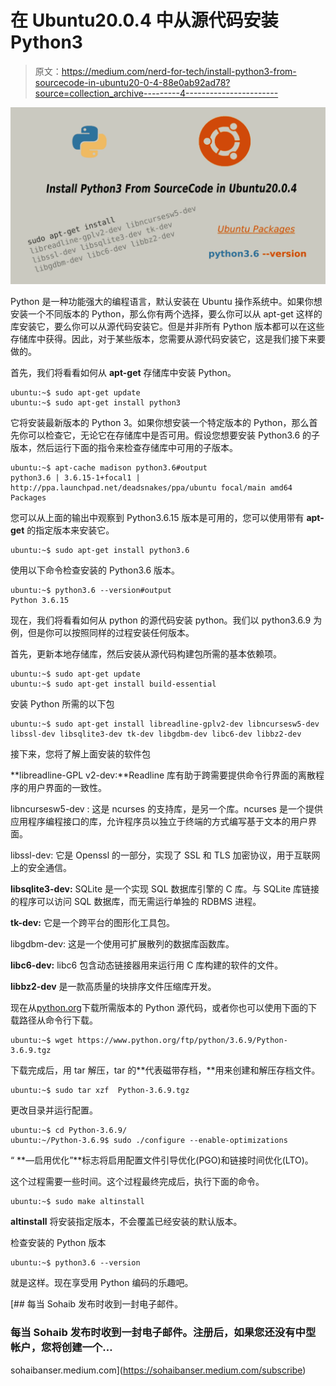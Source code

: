 # 在 Ubuntu20.0.4 中从源代码安装 Python3

> 原文：<https://medium.com/nerd-for-tech/install-python3-from-sourcecode-in-ubuntu20-0-4-88e0ab92ad78?source=collection_archive---------4----------------------->

![](img/63d77e884533f801332ecfd78f112ecb.png)

Python 是一种功能强大的编程语言，默认安装在 Ubuntu 操作系统中。如果你想安装一个不同版本的 Python，那么你有两个选择，要么你可以从 apt-get 这样的库安装它，要么你可以从源代码安装它。但是并非所有 Python 版本都可以在这些存储库中获得。因此，对于某些版本，您需要从源代码安装它，这是我们接下来要做的。

首先，我们将看看如何从 **apt-get** 存储库中安装 Python。

```
ubuntu:~$ sudo apt-get update
ubuntu:~$ sudo apt-get install python3
```

它将安装最新版本的 Python 3。如果你想安装一个特定版本的 Python，那么首先你可以检查它，无论它在存储库中是否可用。假设您想要安装 Python3.6 的子版本，然后运行下面的指令来检查存储库中可用的子版本。

```
ubuntu:~$ apt-cache madison python3.6#output
python3.6 | 3.6.15-1+focal1 | http://ppa.launchpad.net/deadsnakes/ppa/ubuntu focal/main amd64 Packages
```

您可以从上面的输出中观察到 Python3.6.15 版本是可用的，您可以使用带有 **apt-get** 的指定版本来安装它。

```
ubuntu:~$ sudo apt-get install python3.6
```

使用以下命令检查安装的 Python3.6 版本。

```
ubuntu:~$ python3.6 --version#output
Python 3.6.15
```

现在，我们将看看如何从 python 的源代码安装 python。我们以 python3.6.9 为例，但是你可以按照同样的过程安装任何版本。

首先，更新本地存储库，然后安装从源代码构建包所需的基本依赖项。

```
ubuntu:~$ sudo apt-get update
ubuntu:~$ sudo apt-get install build-essential
```

安装 Python 所需的以下包

```
ubuntu:~$ sudo apt-get install libreadline-gplv2-dev libncursesw5-dev libssl-dev libsqlite3-dev tk-dev libgdbm-dev libc6-dev libbz2-dev
```

接下来，您将了解上面安装的软件包

**libreadline-GPL v2-dev:**Readline 库有助于跨需要提供命令行界面的离散程序的用户界面的一致性。

libncursesw5-dev : 这是 ncurses 的支持库，是另一个库。ncurses 是一个提供应用程序编程接口的库，允许程序员以独立于终端的方式编写基于文本的用户界面。

libssl-dev: 它是 Openssl 的一部分，实现了 SSL 和 TLS 加密协议，用于互联网上的安全通信。

**libsqlite3-dev:** SQLite 是一个实现 SQL 数据库引擎的 C 库。与 SQLite 库链接的程序可以访问 SQL 数据库，而无需运行单独的 RDBMS 进程。

**tk-dev:** 它是一个跨平台的图形化工具包。

libgdbm-dev: 这是一个使用可扩展散列的数据库函数库。

**libc6-dev:** libc6 包含动态链接器用来运行用 C 库构建的软件的文件。

**libbz2-dev** 是一款高质量的块排序文件压缩库开发。

现在从[python.org](https://www.python.org/downloads/)下载所需版本的 Python 源代码，或者你也可以使用下面的下载路径从命令行下载。

```
ubuntu:~$ wget https://www.python.org/ftp/python/3.6.9/Python-3.6.9.tgz
```

下载完成后，用 tar 解压，tar 的**代表磁带存档，**用来创建和解压存档文件。

```
ubuntu:~$ sudo tar xzf  Python-3.6.9.tgz
```

更改目录并运行配置。

```
ubuntu:~$ cd Python-3.6.9/
ubuntu:~/Python-3.6.9$ sudo ./configure --enable-optimizations
```

“ **—启用优化”**标志将启用配置文件引导优化(PGO)和链接时间优化(LTO)。

这个过程需要一些时间。这个过程最终完成后，执行下面的命令。

```
ubuntu:~$ sudo make altinstall
```

**altinstall** 将安装指定版本，不会覆盖已经安装的默认版本。

检查安装的 Python 版本

```
ubuntu:~$ python3.6 --version
```

就是这样。现在享受用 Python 编码的乐趣吧。

[](https://sohaibanser.medium.com/subscribe) [## 每当 Sohaib 发布时收到一封电子邮件。

### 每当 Sohaib 发布时收到一封电子邮件。注册后，如果您还没有中型帐户，您将创建一个…

sohaibanser.medium.com](https://sohaibanser.medium.com/subscribe)